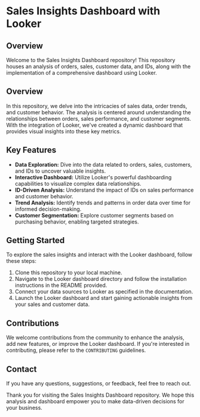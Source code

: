 # Sales Insights Dashboard with Looker

## Overview

Welcome to the Sales Insights Dashboard repository! This repository houses an analysis of orders, sales, customer data, and IDs, along with the implementation of a comprehensive dashboard using Looker.

## Overview

In this repository, we delve into the intricacies of sales data, order trends, and customer behavior. The analysis is centered around understanding the relationships between orders, sales performance, and customer segments. With the integration of Looker, we've created a dynamic dashboard that provides visual insights into these key metrics.

## Key Features

- **Data Exploration:** Dive into the data related to orders, sales, customers, and IDs to uncover valuable insights.
- **Interactive Dashboard:** Utilize Looker's powerful dashboarding capabilities to visualize complex data relationships.
- **ID-Driven Analysis:** Understand the impact of IDs on sales performance and customer behavior.
- **Trend Analysis:** Identify trends and patterns in order data over time for informed decision-making.
- **Customer Segmentation:** Explore customer segments based on purchasing behavior, enabling targeted strategies.

## Getting Started

To explore the sales insights and interact with the Looker dashboard, follow these steps:

1. Clone this repository to your local machine.
2. Navigate to the Looker dashboard directory and follow the installation instructions in the README provided.
3. Connect your data sources to Looker as specified in the documentation.
4. Launch the Looker dashboard and start gaining actionable insights from your sales and customer data.

## Contributions

We welcome contributions from the community to enhance the analysis, add new features, or improve the Looker dashboard. If you're interested in contributing, please refer to the `CONTRIBUTING` guidelines.

## Contact

If you have any questions, suggestions, or feedback, feel free to reach out.

Thank you for visiting the Sales Insights Dashboard repository. We hope this analysis and dashboard empower you to make data-driven decisions for your business.
